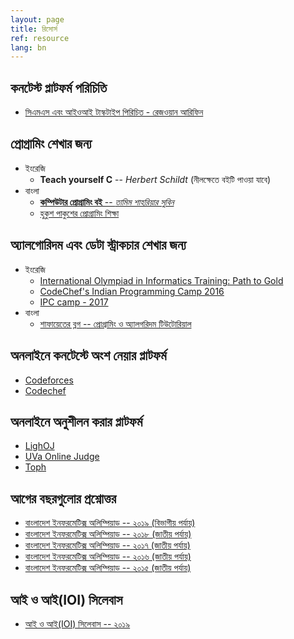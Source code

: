 ```yaml
---
layout: page
title: রিসোর্স
ref: resource
lang: bn
---
```

## কনটেস্ট প্লাটফর্ম পরিচিতি
- [সিএমএস এবং আইওআই টাস্কটাইপ পিরিচিত - রেজওয়ান আরিফিন](https://drive.google.com/file/d/1m5phmsXbWk8rG2dShX8CuPltrrzxLdy2/view)

## প্রোগ্রামিং শেখার জন্য
- ইংরেজি
    - **Teach yourself C** -- *Herbert Schildt* (নীলক্ষেতে বইটি পাওয়া যাবে)
- বাংলা
    - [**কম্পিউটার প্রোগ্রামিং বই** -- *তামিম শাহ‍রিয়ার সুবিন*](https://cpbook.subeen.com/)
    - [হুকুশ পাকুশের প্রোগ্রামিং শিক্ষা](http://hukush-pakush.com/)


## অ্যালগোরিদম এবং ডেটা স্ট্রাকচার শেখার জন্য
- ইংরেজি
    - [International Olympiad in Informatics Training: Path to Gold](https://www.commonlounge.com/discussion/c43e82881eb94fac9dca4140cf4b31d0)
    - [CodeChef's Indian Programming Camp 2016](https://www.youtube.com/playlist?list=PLi0ZM-RCX5nsTc2Z6woHr5qoF6n3b-thO)
    - [IPC camp - 2017](https://www.youtube.com/playlist?list=PLi0ZM-RCX5nvImim3_ilsdLOtDDkOWt-X)
- বাংলা
    - [শাফায়েতের ব্লগ -- প্রোগ্রামিং ও অ্যালগরিদম টিউটোরিয়াল](http://www.shafaetsplanet.com/)

## অনলাইনে কনটেস্টে অংশ নেয়ার প্লাটফর্ম
- [Codeforces](https://codeforces.com/)
- [Codechef](https://www.codechef.com/)

## অনলাইনে অনুশীলন করার প্লাটফর্ম
- [LighOJ](http://lightoj.com)
- [UVa Online Judge](https://uva.onlinejudge.org/)
- [Toph](https://toph.co/)

## আগের বছরগুলোর প্রশ্নোত্তর
- [বাংলাদেশ ইনফরমেটিক্স অলিম্পিয়াড -- ২০১৯ (বিভাগীয় পর্যায়)](https://drive.google.com/drive/u/0/folders/1GIgSt24SjkTWgBNG0gikJCjQVD8g4vYj)
- [বাংলাদেশ ইনফরমেটিক্স অলিম্পিয়াড -- ২০১৮ (জাতীয় পর্যায়)](https://drive.google.com/drive/u/2/folders/13zM9OVnBsKXgGaZJrVQ1KPcQxENp59N8)
- [বাংলাদেশ ইনফরমেটিক্স অলিম্পিয়াড -- ২০১৭ (জাতীয় পর্যায়)](https://drive.google.com/drive/u/2/folders/0B1o0gxWv12-vOFN2c08wR0hFaEE)
- [বাংলাদেশ ইনফরমেটিক্স অলিম্পিয়াড -- ২০১৬ (জাতীয় পর্যায়)](https://drive.google.com/drive/u/2/folders/0B1o0gxWv12-vV2I3U0wtQ0cyS28)
- [বাংলাদেশ ইনফরমেটিক্স অলিম্পিয়াড -- ২০১৫ (জাতীয় পর্যায়)](https://drive.google.com/drive/u/2/folders/1jsdw97i9WN0EQ5mdCK0UQKCl9oH8SGxV)

## আই ও আই(IOI) সিলেবাস
- [আই ও আই(IOI) সিলেবাস -- ২০১৯](https://people.ksp.sk/~misof/ioi-syllabus/ioi-syllabus-2019.pdf)
